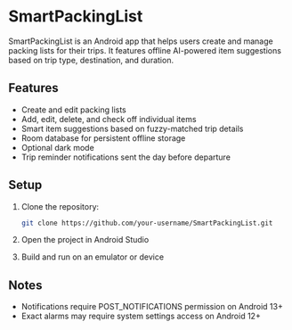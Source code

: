 # SmartPackingList

SmartPackingList is an Android app that helps users create and manage packing lists for their trips. It features offline AI-powered item suggestions based on trip type, destination, and duration.

## Features

- Create and edit packing lists
- Add, edit, delete, and check off individual items
- Smart item suggestions based on fuzzy-matched trip details
- Room database for persistent offline storage
- Optional dark mode
- Trip reminder notifications sent the day before departure

## Setup

1. Clone the repository:
   ```bash
   git clone https://github.com/your-username/SmartPackingList.git
   ```

2. Open the project in Android Studio

3. Build and run on an emulator or device

## Notes

- Notifications require POST_NOTIFICATIONS permission on Android 13+
- Exact alarms may require system settings access on Android 12+
